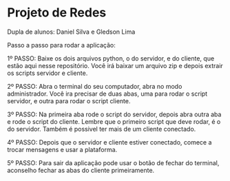 # Projeto de Redes

Dupla de alunos:
Daniel Silva e Gledson Lima


Passo a passo para rodar a aplicação:

1º PASSO: Baixe os dois arquivos python, o do servidor, e do cliente, que estão aqui nesse repositório. Você irá baixar um arquivo zip e depois extrair os scripts servidor e cliente.

2º PASSO: Abra o terminal do seu computador, abra no modo administrador. Você ira precisar de duas abas, uma para rodar o script servidor, e outra para rodar o script cliente.

3º PASSO: Na primeira aba rode o script do servidor, depois abra outra aba e rode o script do cliente. Lembre que o primeiro script que deve rodar, é o do servidor. Também é possivel ter mais de um cliente conectado.

4º PASSO: Depois que o servidor e cliente estiver conectado, comece a trocar mensagens e usar a plataforma.

5º PASSO: Para sair da aplicação pode usar o botão de fechar do terminal, aconselho fechar as abas do cliente primeiramente.
